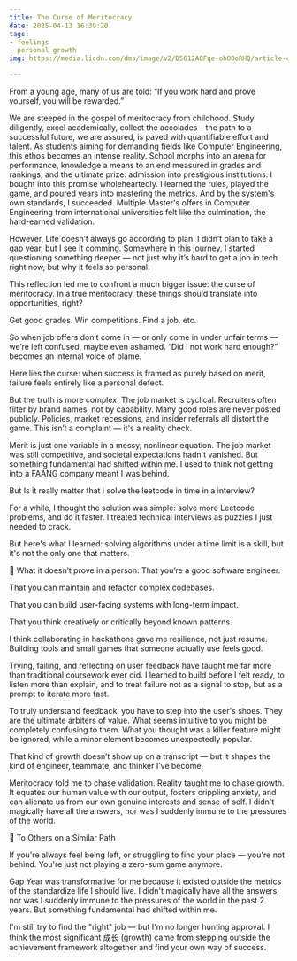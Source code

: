 ```yaml
---
title: The Curse of Meritocracy
date: 2025-04-13 16:39:20
tags:
- feelings
- personal growth
img: https://media.licdn.com/dms/image/v2/D5612AQFqe-ohOOoRHQ/article-cover_image-shrink_720_1280/B56ZYtZ3C0GUAI-/0/1744518573532?e=1750291200&v=beta&t=gR7KCZvsG4_uFwsdQrFHAhGpR30hE8dH7x2AyXc_HtU

---
```

From a young age, many of us are told: “If you work hard and prove yourself, you will be rewarded.”

We are steeped in the gospel of meritocracy from childhood. Study diligently, excel academically, collect the accolades – the path to a successful future, we are assured, is paved with quantifiable effort and talent. As students aiming for demanding fields like Computer Engineering, this ethos becomes an intense reality. School morphs into an arena for performance, knowledge a means to an end measured in grades and rankings, and the ultimate prize: admission into prestigious institutions. I bought into this promise wholeheartedly. I learned the rules, played the game, and poured years into mastering the metrics. And by the system's own standards, I succeeded. Multiple Master's offers in Computer Engineering from international universities felt like the culmination, the hard-earned validation.

However, Life doesn’t always go according to plan. I didn’t plan to take a gap year, but I see it comming. Somewhere in this journey, I started questioning something deeper — not just why it’s hard to get a job in tech right now, but why it feels so personal.

 This reflection led me to confront a much bigger issue: the curse of meritocracy. In a true meritocracy, these things should translate into opportunities, right?

Get good grades. Win competitions. Find a job. etc.

So when job offers don’t come in — or only come in under unfair terms — we’re left confused, maybe even ashamed. “Did I not work hard enough?” becomes an internal voice of blame. 



Here lies the curse: when success is framed as purely based on merit, failure feels entirely like a personal defect. 

But the truth is more complex. The job market is cyclical. Recruiters often filter by brand names, not by capability. Many good roles are never posted publicly. Policies, market recessions, and insider referrals all distort the game. This isn’t a complaint — it's a reality check. 



Merit is just one variable in a messy, nonlinear equation. The job market was still competitive, and societal expectations hadn't vanished. But something fundamental had shifted within me. I used to think not getting into a FAANG company meant I was behind. 

But Is it really matter that i solve the leetcode in time in a interview?

For a while, I thought the solution was simple: solve more Leetcode problems, and do it faster. I treated technical interviews as puzzles I just needed to crack.

But here's what I learned: solving algorithms under a time limit is a skill, but it's not the only one that matters. 

🚫 What it doesn’t prove in a person:
That you’re a good software engineer.

That you can maintain and refactor complex codebases.

That you can build user-facing systems with long-term impact.

That you think creatively or critically beyond known patterns.



I think collaborating in hackathons gave me resilience, not just resume. Building tools and small games that someone actually use feels good. 

Trying, failing, and reflecting on user feedback have taught me far more than traditional coursework ever did. I learned to build before I felt ready, to listen more than explain, and to treat failure not as a signal to stop, but as a prompt to iterate more fast.  

To truly understand feedback, you have to step into the user's shoes. They are the ultimate arbiters of value. What seems intuitive to you might be completely confusing to them. What you thought was a killer feature might be ignored, while a minor element becomes unexpectedly popular.

That kind of growth doesn’t show up on a transcript — but it shapes the kind of engineer, teammate, and thinker I’ve become.

Meritocracy told me to chase validation. Reality taught me to chase growth. It equates our human value with our output, fosters crippling anxiety, and can alienate us from our own genuine interests and sense of self. I didn't magically have all the answers, nor was I suddenly immune to the pressures of the world.

👀 To Others on a Similar Path

If you're always feel being left, or struggling to find your place — you're not behind. You're just not playing a zero-sum game anymore. 



Gap Year was transformative for me because it existed outside the metrics of the standardize life I should live. I didn't magically have all the answers, nor was I suddenly immune to the pressures of the world in the past 2 years. But something fundamental had shifted within me.

I'm still try to find the "right" job — but I'm no longer hunting approval. I think the most significant 成长 (growth) came from stepping outside the achievement framework altogether and find your own way of success.

